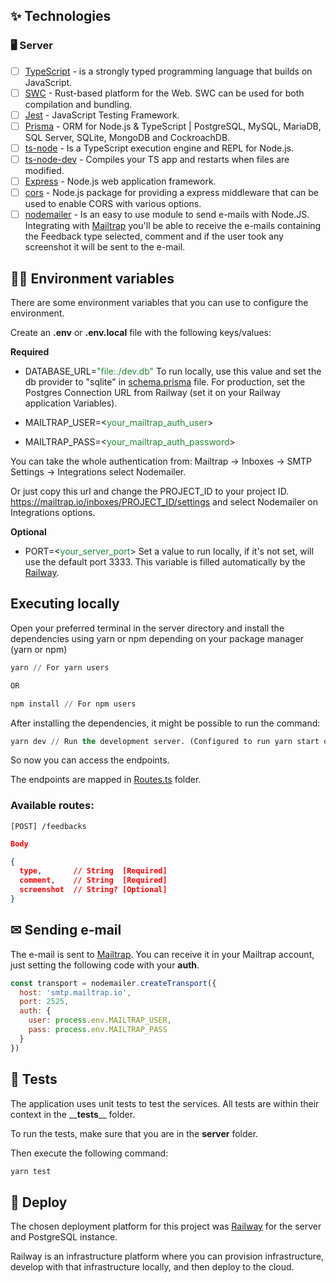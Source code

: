 ## ✨ Technologies

### 🖥 Server
-   [ ] [TypeScript](https://www.typescriptlang.org/) - is a strongly typed programming language that builds on JavaScript.
-   [ ] [SWC](https://swc.rs/) - Rust-based platform for the Web. SWC can be used for both compilation and bundling.
-   [ ] [Jest](https://jestjs.io/) - JavaScript Testing Framework.
-   [ ] [Prisma](https://www.prisma.io/) - ORM for Node.js & TypeScript | PostgreSQL, MySQL, MariaDB, SQL Server, SQLite, MongoDB and CockroachDB.
-   [ ] [ts-node](https://typestrong.org/ts-node/) - Is a TypeScript execution engine and REPL for Node.js.
-   [ ] [ts-node-dev](https://github.com/wclr/ts-node-dev#readme) - Compiles your TS app and restarts when files are modified.
-   [ ] [Express](https://expressjs.com/) - Node.js web application framework.
-   [ ] [cors](https://github.com/expressjs/cors) - Node.js package for providing a express middleware that can be used to enable CORS with various options.
-   [ ] [nodemailer](https://nodemailer.com/about/) - Is an easy to use module to send e-mails with Node.JS. Integrating with [Mailtrap](https://mailtrap.io/) you'll be able to receive the e-mails containing the Feedback type selected, comment and if the user took any screenshot it will be sent to the e-mail.

## 🐱‍💻 Environment variables

There are some environment variables that you can use to configure the environment. 

Create an **.env** or **.env.local** file with the following keys/values:

**Required**
- DATABASE_URL=<span style="color: #238636;">"file:./dev.db"</span> To run locally, use this value and set the db provider to "sqlite" in <a href="./prisma/schema.prisma">schema.prisma</a> file. For production, set the Postgres Connection URL from Railway (set it on your Railway application Variables).

- MAILTRAP_USER=<<span style="color: #238636;">your_mailtrap_auth_user</span>>

- MAILTRAP_PASS=<<span style="color: #238636;">your_mailtrap_auth_password</span>>

You can take the whole authentication from: Mailtrap -> Inboxes -> SMTP Settings -> Integrations select Nodemailer.

Or just copy this url and change the PROJECT_ID to your project ID. https://mailtrap.io/inboxes/PROJECT_ID/settings and select Nodemailer on Integrations options.

**Optional**
- PORT=<<span style="color: #238636;">your_server_port</span>> Set a value to run locally, if it's not set, will use the default port 3333. This variable is filled automatically by the [Railway](https://railway.app/).

## Executing locally

Open your preferred terminal in the server directory and install the dependencies using yarn or npm depending on your package manager (yarn or npm)
```cl
yarn // For yarn users

OR

npm install // For npm users
```

After installing the dependencies, it might be possible to run the command:

```cl
yarn dev // Run the development server. (Configured to run yarn start on production)
```

So now you can access the endpoints.

The endpoints are mapped in <a href="./src/routes/Routes.ts">Routes.ts</a> folder.

### Available routes:

`[POST] /feedbacks`
```json
Body

{ 
  type,       // String  [Required]
  comment,    // String  [Required]
  screenshot  // String? [Optional]
}
```

## ✉ Sending e-mail

The e-mail is sent to [Mailtrap](https://mailtrap.io/). You can receive it in your Mailtrap account, just setting the following code with your **auth**.
```javascript
const transport = nodemailer.createTransport({
  host: 'smtp.mailtrap.io',
  port: 2525,
  auth: {
    user: process.env.MAILTRAP_USER,
    pass: process.env.MAILTRAP_PASS
  }
})
```

## 🧪 Tests

The application uses unit tests to test the services.
All tests are within their context in the \_\___tests__\_\_ folder.

To run the tests, make sure that you are in the __server__ folder. 

Then execute the following command:
```cl
yarn test
```

## 🚀 Deploy

The chosen deployment platform for this project was [Railway](https://railway.app/) for the server and PostgreSQL instance.

Railway is an infrastructure platform where you can provision infrastructure, develop with that infrastructure locally, and then deploy to the cloud.